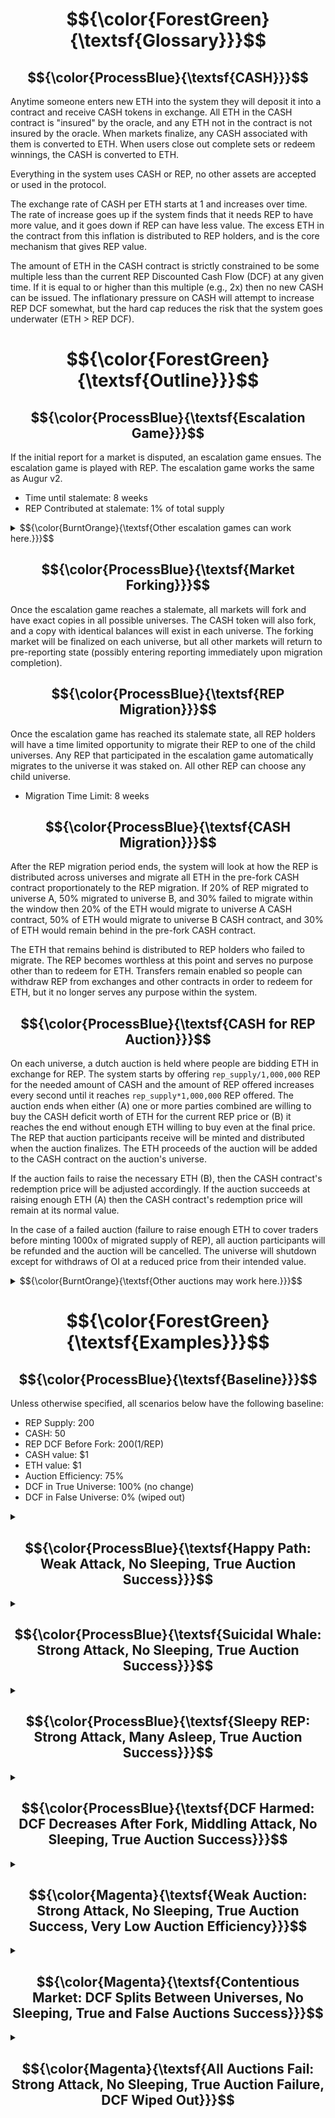 # $${\color{ForestGreen}{\textsf{Glossary}}}$$

## $${\color{ProcessBlue}{\textsf{CASH}}}$$
Anytime someone enters new ETH into the system they will deposit it into a contract and receive CASH tokens in exchange.  All ETH in the CASH contract is "insured" by the oracle, and any ETH not in the contract is not insured by the oracle.  When markets finalize, any CASH associated with them is converted to ETH.  When users close out complete sets or redeem winnings, the CASH is converted to ETH.

Everything in the system uses CASH or REP, no other assets are accepted or used in the protocol.

The exchange rate of CASH per ETH starts at 1 and increases over time.  The rate of increase goes up if the system finds that it needs REP to have more value, and it goes down if REP can have less value.  The excess ETH in the contract from this inflation is distributed to REP holders, and is the core mechanism that gives REP value.

The amount of ETH in the CASH contract is strictly constrained to be some multiple less than the current REP Discounted Cash Flow (DCF) at any given time.  If it is equal to or higher than this multiple (e.g., 2x) then no new CASH can be issued.  The inflationary pressure on CASH will attempt to increase REP DCF somewhat, but the hard cap reduces the risk that the system goes underwater (ETH > REP DCF).


# $${\color{ForestGreen}{\textsf{Outline}}}$$

## $${\color{ProcessBlue}{\textsf{Escalation Game}}}$$
If the initial report for a market is disputed, an escalation game ensues.  The escalation game is played with REP.  The escalation game works the same as Augur v2.

* Time until stalemate: 8 weeks
* REP Contributed at stalemate: 1% of total supply

<details>
<summary>$${\color{BurntOrange}{\textsf{Other escalation games can work here.}}}$$</summary>
The main requirement is that any REP committed in the escalation game is committed to the chosen side in a fork should the escalation game reach a stalemate state.  Other things that make for a good escalation game:

* **Long-Term Coordination** - Enable sustained collaboration among participants over time of the dispute
* **Public Commitment** - Allow individuals to visibly signal their belief in the correct outcome
* **Anti-Hedging Cost** - Impose a cost on participation to prevent users from supporting multiple sides
* **Incentive Alignment** - Ensure users who choose correctly are rewarded more than they lose by participating
* **Collective Funding** - Support pooled contributions toward a shared resolution goal
* **Decision or Deadlock** - Include a path to force a resolution or formally declare a stalemate
* **Affordable Stalemate** - Make “no decision” affordable but not easily exploitable
* **Broad Participation** - Maximize inclusion by making participation widely accessible
</details>

## $${\color{ProcessBlue}{\textsf{Market Forking}}}$$
Once the escalation game reaches a stalemate, all markets will fork and have exact copies in all possible universes.  The CASH token will also fork, and a copy with identical balances will exist in each universe.  The forking market will be finalized on each universe, but all other markets will return to pre-reporting state (possibly entering reporting immediately upon migration completion).

## $${\color{ProcessBlue}{\textsf{REP Migration}}}$$
Once the escalation game has reached its stalemate state, all REP holders will have a time limited opportunity to migrate their REP to one of the child universes.  Any REP that participated in the escalation game automatically migrates to the universe it was staked on.  All other REP can choose any child universe.

* Migration Time Limit: 8 weeks

## $${\color{ProcessBlue}{\textsf{CASH Migration}}}$$
After the REP migration period ends, the system will look at how the REP is distributed across universes and migrate all ETH in the pre-fork CASH contract proportionately to the REP migration.  If 20% of REP migrated to universe A, 50% migrated to universe B, and 30% failed to migrate within the window then 20% of the ETH would migrate to universe A CASH contract, 50% of ETH would migrate to universe B CASH contract, and 30% of ETH would remain behind in the pre-fork CASH contract.

The ETH that remains behind is distributed to REP holders who failed to migrate.  The REP becomes worthless at this point and serves no purpose other than to redeem for ETH.  Transfers remain enabled so people can withdraw REP from exchanges and other contracts in order to redeem for ETH, but it no longer serves any purpose within the system.

## $${\color{ProcessBlue}{\textsf{CASH for REP Auction}}}$$
On each universe, a dutch auction is held where people are bidding ETH in exchange for REP.  The system starts by offering `rep_supply/1,000,000` REP for the needed amount of CASH and the amount of REP offered increases every second until it reaches `rep_supply*1,000,000` REP offered.  The auction ends when either (A) one or more parties combined are willing to buy the CASH deficit worth of ETH for the current REP price or (B) it reaches the end without enough ETH willing to buy even at the final price.  The REP that auction participants receive will be minted and distributed when the auction finalizes.  The ETH proceeds of the auction will be added to the CASH contract on the auction's universe.

If the auction fails to raise the necessary ETH (B), then the CASH contract's redemption price will be adjusted accordingly.  If the auction succeeds at raising enough ETH (A) then the CASH contract's redemption price will remain at its normal value.

In the case of a failed auction (failure to raise enough ETH to cover traders before minting 1000x of migrated supply of REP), all auction participants will be refunded and the auction will be cancelled.  The universe will shutdown except for withdraws of OI at a reduced price from their intended value.

<details>
<summary>$${\color{BurntOrange}{\textsf{Other auctions may work here.}}}$$</summary>
The main requirement of the auction is that it sells minted REP for ETH and raises as much ETH as possible (up to the needed amount to make CASH contract whole) while minting as little REP as possible.  Other useful properties include:

* Low gas cost.
* Encourages early participation.
* Finalizes quickly.
</details>


# $${\color{ForestGreen}{\textsf{Examples}}}$$

## $${\color{ProcessBlue}{\textsf{Baseline}}}$$
Unless otherwise specified, all scenarios below have the following baseline:

* REP Supply: 200
* CASH: 50
* REP DCF Before Fork: $200 ($1/REP)
* CASH value: $1
* ETH value: $1
* Auction Efficiency: 75%
* DCF in True Universe: 100% (no change)
* DCF in False Universe: 0% (wiped out)


<details>
<summary>

## $${\color{ProcessBlue}{\textsf{Happy Path: Weak Attack, No Sleeping, True Auction Success}}}$$

</summary>

### REP Migration
* 190 REP -> True
* 10 REP -> False
### CASH Migration
* 47.5 CASH -> True
* 2.5 CASH -> False
### Auction
* True auction raises 2.5 ETH, and mints 3.5 REP-T (rounded for simplicity).
* False auction raises ~0 ETH, and mints 1,000,000 REP-F.
### Outcome
* True universe has 50 ETH in CASH available for distribution to winners.
* True universe has 193.5 REP worth $200 total (~$1.034/REP).
* False universe has 2.5 ETH in CASH available for distribution to attacker.
* False universe has 1,000,010 REP worth $0 total.
* Attacker lost $${\color{Red}{\textsf{\\$10 -> \\$2.5 = -\\$7.5}}}$$.
* Defenders gained $${\color{OliveGreen}{\textsf{\\$190 -> \\$196.382 = \\$6.382}}}$$.
* Traders lost $${\color{RoyalBlue}{\textsf{\\$50 -> \\$50 = \\$0}}}$$.
* Auction participants profited $${\color{OliveGreen}{\textsf{\\$2.5 -> \\$3.618 = \\$1.118}}}$$.

</details>

<details>
<summary>

## $${\color{ProcessBlue}{\textsf{Suicidal Whale: Strong Attack, No Sleeping, True Auction Success}}}$$

</summary>
	
## REP Migration
* 10 REP -> True
* 190 REP -> False
## CASH Migration
* 2.5 CASH -> True
* 47.5 CASH -> False
## Auction
* True auction raises 47.5 ETH, and mints 65 REP (rounded for simplicity).
* False auction raises ~0 ETH, and mints 1,000,000 REP-F.
## Outcome
* True universe has 50 ETH in CASH available for distribution to winners.
* True universe has 75 REP worth $200 total ($2.667/REP).
* False universe has 47.5 ETH in CASH available for distribution to attacker.
* False universe has 1,000,190 REP worth $0 total.
* Attacker lost $${\color{Red}{\textsf{\\$190 -> \\$47.5 = -\\$142.5}}}$$.
* Defenders gained $${\color{OliveGreen}{\textsf{\\$10 -> \\$26.667 = \\$16.667}}}$$.
* Traders lost $${\color{RoyalBlue}{\textsf{\\$50 -> \\$50 = \\$0}}}$$.
* Auction participants profited $${\color{OliveGreen}{\textsf{\\$47.5 -> \\$173.333 = \\$125.833}}}$$.

</details>

<details>
<summary>

## $${\color{ProcessBlue}{\textsf{Sleepy REP: Strong Attack, Many Asleep, True Auction Success}}}$$

</summary>

## REP Migration
* 5 REP -> True
* 15 REP -> False
* 180 REP didn't move
## CASH Migration
* 1.25 CASH -> True
* 3.75 CASH -> False
* 45 CASH remains in parent universe.
## Auction
* True auction raises 48.75 ETH, and mints 65 REP.
* False auction raises ~0 ETH, and mints 1,000,000 REP-F.
## Outcome
* True universe has 50 ETH in CASH available for distribution to winners.
* True universe has 70 REP worth $200 total ($2.857/REP).
* False universe has 3.75 ETH in CASH available for distribution to attacker.
* False universe has 1,000,190 REP worth $0 total.
* 45 CASH distributed to 180 sleeping REP holders.
* Attacker lost $${\color{Red}{\textsf{\\$15 -> \\$3.75 = -\\$11.25}}}$$.
* Defenders gained $${\color{OliveGreen}{\textsf{\\$5 -> \\$14.286 = \\$9.286}}}$$.
* Sleeping REP holders lost $${\color{Red}{\textsf{\\$180 -> \\$45 = -\\$135}}}$$.
* Traders lost $${\color{RoyalBlue}{\textsf{\\$50 -> \\$50 = \\$0}}}$$.
* Auction participants profited $${\color{OliveGreen}{\textsf{\\$48.75 -> \\$185.714 = \\$136.964}}}$$.

</details>

<details>
<summary>

## $${\color{ProcessBlue}{\textsf{DCF Harmed: DCF Decreases After Fork, Middling Attack, No Sleeping, True Auction Success}}}$$

</summary>

* DCF in True Universe: 50% ($100 after fork)
## REP Migration
* 10 REP -> True
* 190 REP -> False
## CASH Migration
* 2.5 CASH -> True
* 47.5 CASH -> False
## Auction
* True auction raises 47.5 ETH, and mints 65 REP (rounded for simplicity).
* False auction raises ~0 ETH, and mints 1,000,000 REP-F.
## Outcome
* True universe has 50 ETH in CASH available for distribution to winners.
* True universe has 75 REP worth $100 total ($1.333/REP).
* False universe has 47.5 ETH in CASH available for distribution to attacker.
* False universe has 1,000,190 REP worth $0 total.
* Attacker lost $${\color{Red}{\textsf{\\$190 -> \\$47.5 = -\\$142.5}}}$$.
* Defenders gained $${\color{OliveGreen}{\textsf{\\$10 -> \\$13.333 = \\$3.333}}}$$.
* Traders lost $${\color{RoyalBlue}{\textsf{\\$50 -> \\$50 = \\$0}}}$$.
* Auction participants profited $${\color{OliveGreen}{\textsf{\\$47.5 -> \\$86.667 = \\$39.167}}}$$.
* Truemarkets™ gained $${\color{OliveGreen}{\textsf{\\$100}}}$$ (DCF must have gone somewhere)

</details>

<details>
<summary>

## $${\color{Magenta}{\textsf{Weak Auction: Strong Attack, No Sleeping, True Auction Success, Very Low Auction Efficiency}}}$$

</summary>

* Auction Efficiency: 5%
## REP Migration
* 10 REP -> True
* 190 REP -> False
## CASH Migration
* 2.5 CASH -> True
* 47.5 CASH -> False
## Auction
* True auction raises 47.5 ETH, and mints 950 REP.
* False auction raises ~0 ETH, and mints 1,000,000 REP-F.
## Outcome
* True universe has 50 ETH in CASH available for distribution to winners.
* True universe has 960 REP worth $200 total ($0.208/REP).
* False universe has 47.5 ETH in CASH available for distribution to attacker.
* False universe has 1,000,190 REP worth $0 total.
* Attacker lost $${\color{Red}{\textsf{\\$190 -> \\$47.5 = -\\$142.5}}}$$.
* Defenders lost $${\color{Red}{\textsf{\\$10 -> \\$2.083 = -\\$7.917}}}$$.
* Traders lost $${\color{RoyalBlue}{\textsf{\\$50 -> \\$50 = \\$0}}}$$.
* Auction participants profited $${\color{OliveGreen}{\textsf{\\$47.5 -> \\$197.917 = \\$150.417}}}$$.

</details>

<details>
<summary>

## $${\color{Magenta}{\textsf{Contentious Market: DCF Splits Between Universes, No Sleeping, True and False Auctions Success}}}$$

</summary>

### REP Migration
* 100 REP -> A
* 100 REP -> B
### CASH Migration
* 25 CASH -> A
* 25 CASH -> B
### Auction
* A auction raises 25 ETH, and mints 35 REP-A (rounded for simplicity).
* B auction raises 25 ETH, and mints 35 REP-B (rounded for simplicity).
### Outcome
* A universe has 50 ETH in CASH available for distribution to winners.
* A universe has 135 REP worth $100 total ($0.741/REP).
* B universe has 50 ETH in CASH available for distribution to winners.
* B universe has 135 REP worth $100 total ($0.741/REP).
* A migrators lost $${\color{Red}{\textsf{\\$100 -> \\$74.074 = -\\$25.926}}}$$.
* B migrators lost $${\color{Red}{\textsf{\\$100 -> \\$74.074 = -\\$25.926}}}$$.
* Traders gained $${\color{OliveGreen}{\textsf{\\$50 -> \\$100 = \\$50}}}$$.
* Auction participants profited $${\color{OliveGreen}{\textsf{\\$50 -> \\$51.852 = \\$1.852}}}$$.

</details>

<details>
<summary>

## $${\color{Magenta}{\textsf{All Auctions Fail: Strong Attack, No Sleeping, True Auction Failure, DCF Wiped Out}}}$$

</summary>

* DCF in True Universe: 0% (wiped out)
## REP Migration
* 10 REP -> True
* 190 REP -> False
## CASH Migration
* 2.5 CASH -> True
* 47.5 CASH -> False
## Auction
* True auction raises ~0 ETH, and mints 1,000,000 REP-True.
* False auction raises ~0 ETH, and mints 1,000,000 REP-False.
## Outcome
* True universe has 2.5 ETH in CASH available for distribution to winners.
* True universe has 1,000,010 REP worth $0 total.
* False universe has 47.5 ETH in CASH available for distribution to attacker.
* False universe has 1,000,190 REP worth $0 total.
* Attacker lost $${\color{Red}{\textsf{\\$190 -> \\$47.5 = -\\$142.5}}}$$.
* Defenders lost $${\color{Red}{\textsf{\\$10 -> \\$0 = -\\$10}}}$$.
* Traders lost $${\color{Red}{\textsf{\\$50 -> \\$2.5 = -\\$47.5}}}$$.
* Auction participants profited $${\color{RoyalBlue}{\textsf{\\$0 -> \\$0 = \\$0}}}$$.
* Truemarkets™ gained $${\color{OliveGreen}{\textsf{\\$200}}}$$ (DCF must have gone somewhere)

</details>
